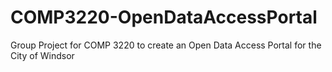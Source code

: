 # COMP3220-OpenDataAccessPortal
Group Project for COMP 3220 to create an Open Data Access Portal for the City of Windsor
